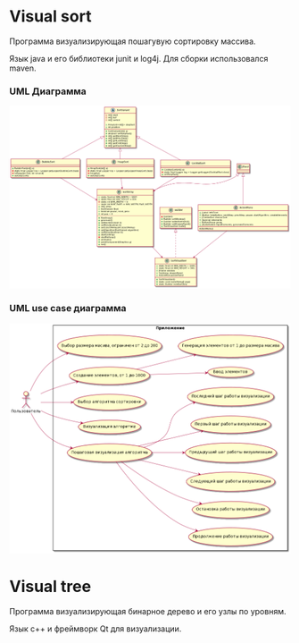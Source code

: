 # Visual sort

Программа визуализирующая пошагувую сортировку массива.

Язык java и его библиотеки junit и log4j. Для сборки использовался maven.

### UML Диаграмма
![Image alt](https://github.com/zipzap666/resume/blob/main/visual%20sort/uml.png)

### UML use case диаграмма
![Image alt](https://github.com/zipzap666/resume/blob/main/visual%20sort/uml_use_case.png)


# Visual tree

Программа визуализирующая бинарное дерево и его узлы по уровням.

Язык c++ и фреймворк Qt для визуализации.
